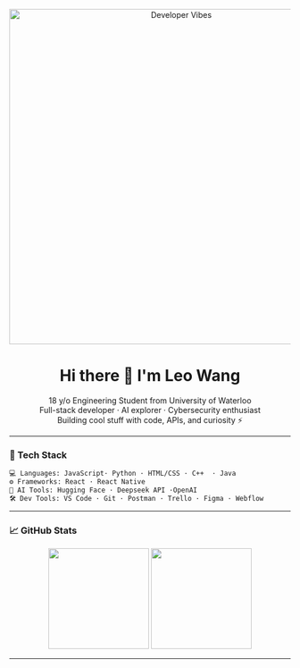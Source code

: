 <!-- README.md -->

<p align="center">
  <img src="https://media.giphy.com/media/L8K62iTDkzGX6/giphy.gif" alt="Developer Vibes" width="600"/>
</p>
<h1 align="center">Hi there 👋 I'm Leo Wang</h1>

<p align="center">
  18 y/o Engineering Student from University of Waterloo<br>
  Full-stack developer · AI explorer · Cybersecurity enthusiast<br>
  Building cool stuff with code, APIs, and curiosity ⚡<br>
</p>

---
### 🧰 Tech Stack

```bash
💻 Languages: JavaScript· Python · HTML/CSS · C++  · Java
⚙️ Frameworks: React · React Native 
🧠 AI Tools: Hugging Face · Deepseek API ·OpenAI
🛠️ Dev Tools: VS Code · Git · Postman · Trello · Figma · Webflow
```

---

### 📈 GitHub Stats
<p align="center">
<img src="[https://github-readme-stats.vercel.app/api?username=Le0wang06&show_icons=true&hide=stars&theme=github_light&border_radius=12&rank_icon=percentile&include_all_commits=true&count_private=true&hide_border=true&cache_seconds=10" height="180](https://github-readme-stats.vercel.app/api?username=Le0wang06&show_icons=true&theme=github_light
)"/>
  <img src="https://github-readme-stats.vercel.app/api/top-langs/?username=Le0wang06&layout=compact&theme=github_light&border_radius=12" height="180"/>
</p>


---

